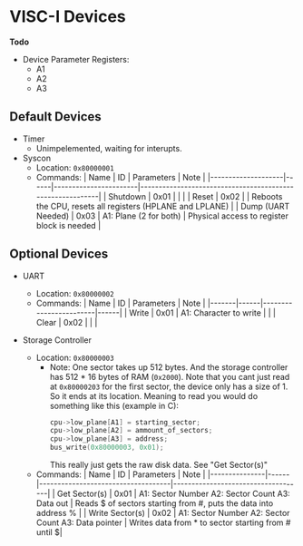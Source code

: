 # VISC-I Devices

**Todo**

- Device Parameter Registers:
  - A1
  - A2
  - A3

## Default Devices

- Timer
  - Unimpelemented, waiting for interupts.
- Syscon
  - Location: `0x80000001`
  - Commands:
    | Name | ID | Parameters | Note |
    |--------------------|------|-----------------------|-----------------------------------------------------------|
    | Shutdown | 0x01 | | |
    | Reset | 0x02 | | Reboots the CPU, resets all registers (HPLANE and LPLANE) |
    | Dump (UART Needed) | 0x03 | A1: Plane (2 for both) | Physical access to register block is needed |

## Optional Devices

- UART

  - Location: `0x80000002`
  - Commands:
    | Name | ID | Parameters | Note |
    |-------|------|------------------------|------|
    | Write | 0x01 | A1: Character to write | |
    | Clear | 0x02 | | |

- Storage Controller
  - Location: `0x80000003`
    - Note: One sector takes up 512 bytes. And the storage controller has 512 \* 16 bytes of RAM (`0x2000`). Note that you cant just read at `0x80000203` for the first sector, the device only has a size of 1. So it ends at its location. Meaning to read you would do something like this (example in C):
      ```c
      cpu->low_plane[A1] = starting_sector;
      cpu->low_plane[A2] = ammount_of_sectors;
      cpu->low_plane[A3] = address;
      bus_write(0x80000003, 0x01);
      ```
      This really just gets the raw disk data. See "Get Sector(s)"
  - Commands:
    | Name | ID | Parameters | Note |
    |---------------|------|------------------------------------|------------------------------------|
    | Get Sector(s) | 0x01 | A1: Sector Number A2: Sector Count A3: Data out | Reads $ of sectors starting from #, puts the data into address % |
    | Write Sector(s) | 0x02 | A1: Sector Number A2: Sector Count A3: Data pointer | Writes data from \* to sector starting from # until $|
